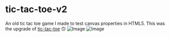 # tic-tac-toe-v2
An old tic tac toe game I made to test canvas properties in HTML5.
This was the upgrade of [tic-tac-toe](https://github.com/MinasKatsiokalis/tic-tac-toe) 🙃
![Image](https://i.imgur.com/DiIpI9D.png?1)      ![Image](https://i.imgur.com/26o5r7N.png?1)


